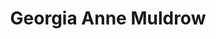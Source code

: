 ---
title: "Georgia Anne Muldrow"
summary: "Soul vocalist and producer born 1983 in Los Angeles, CA. Daughter of and . Married to ."
image: "georgia-anne-muldrow.jpg"
apple_music_artist_url: "https://music.apple.com/gb/artist/georgia-anne-muldrow/118412250"
wikipedia_url: "none"
---